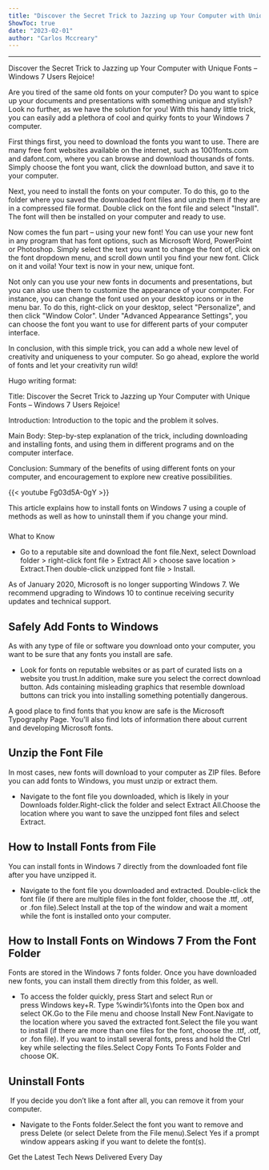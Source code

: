 ```yaml
---
title: "Discover the Secret Trick to Jazzing up Your Computer with Unique Fonts – Windows 7 Users Rejoice!"
ShowToc: true 
date: "2023-02-01"
author: "Carlos Mccreary"
---
```

*****
Discover the Secret Trick to Jazzing up Your Computer with Unique Fonts – Windows 7 Users Rejoice!

Are you tired of the same old fonts on your computer? Do you want to spice up your documents and presentations with something unique and stylish? Look no further, as we have the solution for you! With this handy little trick, you can easily add a plethora of cool and quirky fonts to your Windows 7 computer.

First things first, you need to download the fonts you want to use. There are many free font websites available on the internet, such as 1001fonts.com and dafont.com, where you can browse and download thousands of fonts. Simply choose the font you want, click the download button, and save it to your computer.

Next, you need to install the fonts on your computer. To do this, go to the folder where you saved the downloaded font files and unzip them if they are in a compressed file format. Double click on the font file and select "Install". The font will then be installed on your computer and ready to use.

Now comes the fun part – using your new font! You can use your new font in any program that has font options, such as Microsoft Word, PowerPoint or Photoshop. Simply select the text you want to change the font of, click on the font dropdown menu, and scroll down until you find your new font. Click on it and voila! Your text is now in your new, unique font.

Not only can you use your new fonts in documents and presentations, but you can also use them to customize the appearance of your computer. For instance, you can change the font used on your desktop icons or in the menu bar. To do this, right-click on your desktop, select "Personalize", and then click "Window Color". Under "Advanced Appearance Settings", you can choose the font you want to use for different parts of your computer interface.

In conclusion, with this simple trick, you can add a whole new level of creativity and uniqueness to your computer. So go ahead, explore the world of fonts and let your creativity run wild!

Hugo writing format:

Title: Discover the Secret Trick to Jazzing up Your Computer with Unique Fonts – Windows 7 Users Rejoice!

Introduction: Introduction to the topic and the problem it solves.

Main Body: Step-by-step explanation of the trick, including downloading and installing fonts, and using them in different programs and on the computer interface.

Conclusion: Summary of the benefits of using different fonts on your computer, and encouragement to explore new creative possibilities.

{{< youtube Fg03d5A-0gY >}} 




This article explains how to install fonts on Windows 7 using a couple of methods as well as how to uninstall them if you change your mind.

 
### 
What to Know
 
- Go to a reputable site and download the font file.Next, select Download folder > right-click font file > Extract All > choose save location > Extract.Then double-click unzipped font file > Install.

 
As of January 2020, Microsoft is no longer supporting Windows 7. We recommend upgrading to Windows 10 to continue receiving security updates and technical support.
 
##   Safely Add Fonts to Windows  
 

As with any type of file or software you download onto your computer, you want to be sure that any fonts you install are safe.

 
- Look for fonts on reputable websites or as part of curated lists on a website you trust.In addition, make sure you select the correct download button. Ads containing misleading graphics that resemble download buttons can trick you into installing something potentially dangerous.

 
A good place to find fonts that you know are safe is the Microsoft Typography Page. You'll also find lots of information there about current and developing Microsoft fonts. 
 
##   Unzip the Font File  
 

In most cases, new fonts will download to your computer as ZIP files. Before you can add fonts to Windows, you must unzip or extract them. 

 
- Navigate to the font file you downloaded, which is likely in your Downloads folder.Right-click the folder and select Extract All.Choose the location where you want to save the unzipped font files and select Extract.

 
##   How to Install Fonts from File  
 

You can install fonts in Windows 7 directly from the downloaded font file after you have unzipped it. 

 
- Navigate to the font file you downloaded and extracted. Double-click the font file (if there are multiple files in the font folder, choose the .ttf, .otf, or .fon file).Select Install at the top of the window and wait a moment while the font is installed onto your computer.

 
##   How to Install Fonts on Windows 7 From the Font Folder  
 

Fonts are stored in the Windows 7 fonts folder. Once you have downloaded new fonts, you can install them directly from this folder, as well. 

 
- To access the folder quickly, press Start and select Run or press Windows key+R. Type %windir%\fonts into the Open box and select OK.Go to the File menu and choose Install New Font.Navigate to the location where you saved the extracted font.Select the file you want to install (if there are more than one files for the font, choose the .ttf, .otf, or .fon file). If you want to install several fonts, press and hold the Ctrl key while selecting the files.Select Copy Fonts To Fonts Folder and choose OK.

 
##   Uninstall Fonts  
 

 If you decide you don’t like a font after all, you can remove it from your computer.

 
- Navigate to the Fonts folder.Select the font you want to remove and press Delete (or select Delete from the File menu).Select Yes if a prompt window appears asking if you want to delete the font(s).

 

Get the Latest Tech News Delivered Every Day




